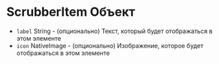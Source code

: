# ScrubberItem Объект

* `label` String - (опционально) Текст, который будет отображаться в этом элементе
* `icon` NativeImage - (опционально) Изображение, которое будет отображаться в этом элементе